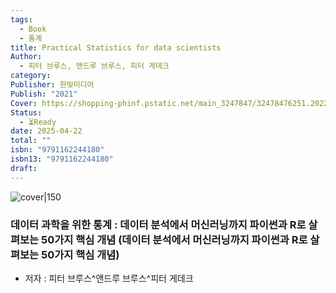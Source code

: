 ```yaml
---
tags:
  - Book
  - 통계
title: Practical Statistics for data scientists
Author:
  - 피터 브루스, 앤드루 브루스, 피터 게데크
category: 
Publisher: 한빛미디어
Publish: "2021"
Cover: https://shopping-phinf.pstatic.net/main_3247847/32478476251.20221227203030.jpg
Status:
  - ⏳Ready
date: 2025-04-22
total: ""
isbn: "9791162244180"
isbn13: "9791162244180"
draft:
---
```


![cover|150](https://shopping-phinf.pstatic.net/main_3247847/32478476251.20221227203030.jpg)
### 데이터 과학을 위한 통계 : 데이터 분석에서 머신러닝까지 파이썬과 R로 살펴보는 50가지 핵심 개념 (데이터 분석에서 머신러닝까지 파이썬과 R로 살펴보는 50가지 핵심 개념)    
- 저자 : 피터 브루스^앤드루 브루스^피터 게데크




